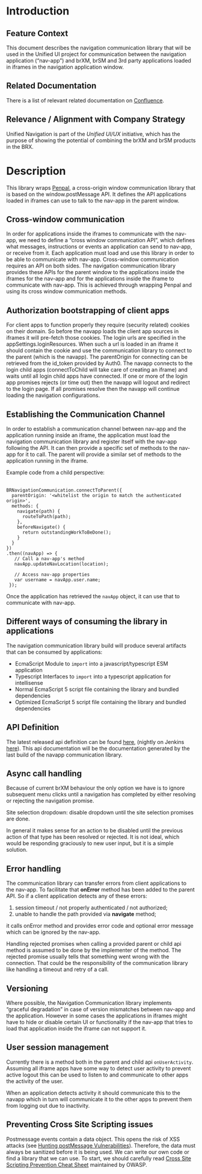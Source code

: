 # Introduction

## Feature Context

This document describes the navigation communication library that will be used in the Unified UI project for communication between the navigation application (“nav-app”) and brXM, brSM and 3rd party applications loaded in iframes in the navigation application window.

## Related Documentation

There is a list of relevant related documentation on [Confluence](https://docs.bloomreach.com/display/GE/Unified+Navigation).

## Relevance / Alignment with Company Strategy

Unified Navigation is part of the _Unified UI/UX_ initiative, which has the purpose of showing the potential of combining the brXM and brSM products in the BRX.

# Description

This library wraps [Penpal](https://github.com/Aaronius/penpal), a cross-origin window communication library that is based on the window.postMessage API. It defines the API applications loaded in iframes can use to talk to the nav-app in the parent window.

## Cross-window communication

In order for applications inside the iframes to communicate with the nav-app, we need to define a “cross window communication API”, which defines what messages, instructions or events an application can send to nav-app, or receive from it. Each application must load and use this library in order to be able to communicate with nav-app. Cross-window communication requires an API on both sides. The navigation communication library provides these APIs for the parent window to the applications inside the iframes for the nav-app and for the applications inside the iframe to communicate with nav-app. This is achieved through wrapping Penpal and using its cross window communication methods.

## Authorization bootstrapping of client apps

For client apps to function properly they require (security related) cookies on their domain. So before the navapp loads the client app sources in iframes it will pre-fetch those cookies. The login urls are specified in the appSettings.loginResources. When such a url is loaded in an iframe it should contain the cookie and use the communication library to connect to the parent (which is the navapp). The parentOrigin for connecting can be retrieved from the id_token provided by Auth0. The navapp connects to the login child apps (connectToChild will take care of creating an iframe) and waits until all login child apps have connected. If one or more of the login app promises rejects (or time out) then the navapp will logout and redirect to the login page. If all promises resolve then the navapp will continue loading the navigation configurations.

## Establishing the Communication Channel

In order to establish a communication channel between nav-app and the application running inside an iframe, the application must load the navigation communication library and register itself with the nav-app following the API.
It can then provide a specific set of methods to the nav-app for it to call. The parent will provide a similar set of methods to the application running in the iframe.

Example code from a child perspective:

<table>
  <tr>
  </tr>
</table>

```
BRNavigationCommunication.connectToParent({
  parentOrigin: '<whitelist the origin to match the authenticated origin>',
  methods: {
    navigate(path) {
      routeToPath(path);
    },
    beforeNavigate() {
      return outstandingWorkToBeDone();
    }
  }
})
.then((navApp) => {
   // Call a nav-app's method
   navApp.updateNavLocation(location);

   // Access nav-app properties
   var username = navApp.user.name;
 });
```

Once the application has retrieved the `navApp` object, it can use that to communicate with nav-app.

## Different ways of consuming the library in applications

The navigation communication library build will produce several artifacts that can be consumed by applications:

- EcmaScript Module to `import` into a javascript/typescript ESM application
- Typescript Interfaces to `import` into a typescript application for intellisense
- Normal EcmaScript 5 script file containing the library and bundled dependencies
- Optimized EcmaScript 5 script file containing the library and bundled dependencies

## API Definition

The latest released api definition can be found [here](https://javadoc.onehippo.org/14.0-preview/navapp/), (nightly on Jenkins [here](https://ci-xm.corp.bloomreach.com/view/All/job/cms_bloomreach-navigation-application/job/release%252F1.x.x/lastSuccessfulBuild/artifact/docs/index.html)). This api documentation will be the documentation generated by the last build of the navapp communication library.

## Async call handling

Because of current brXM behaviour the only option we have is to ignore subsequent menu clicks until a navigation has completed by either resolving or rejecting the navigation promise.

Site selection dropdown: disable dropdown until the site selection promises are done.

In general it makes sense for an action to be disabled until the previous action of that type has been resolved or rejected. It is not ideal, which would be responding graciously to new user input, but it is a simple solution.

## Error handling

The communication library can transfer errors from client applications to the nav-app. To facilitate that **onError** method has been added to the parent API. So if a client application detects any of these errors:

1. session timeout / not properly authenticated / not authorized;
2. unable to handle the path provided via **navigate** method;

it calls onError method and provides error code and optional error message which can be ignored by the nav-app.

Handling rejected promises when calling a provided parent or child api method is assumed to be done by the implementer of the method. The rejected promise usually tells that something went wrong with the connection. That could be the responsibility of the communication library like handling a timeout and retry of a call.

## Versioning

Where possible, the Navigation Communication library implements “graceful degradation” in case of version mismatches between nav-app and the application. However in some cases the applications in iframes might have to hide or disable certain UI or functionality if the nav-app that tries to load that application inside the iframe can not support it.

## User session management

Currently there is a method both in the parent and child api `onUserActivity`. Assuming all iframe apps have some way to detect user activity to prevent active logout this can be used to listen to and communicate to other apps the activity of the user.

When an application detects activity it should communicate this to the navapp which in turn will communicate it to the other apps to prevent them from logging out due to inactivity.

## Preventing Cross Site Scripting issues

Postmessage events contain a data object. This opens the risk of XSS attacks (see [Hunting postMessage Vulnerabilities](https://www.sec-1.com/blog/wp-content/uploads/2016/08/Hunting-postMessage-Vulnerabilities.pdf)). Therefore, the data must always be sanitized before it is being used. We can write our own code or find a library that we can use. To start, we should carefully read [Cross Site Scripting Prevention Cheat Sheet](https://github.com/OWASP/CheatSheetSeries/blob/master/cheatsheets/Cross_Site_Scripting_Prevention_Cheat_Sheet.md) maintained by OWASP.

